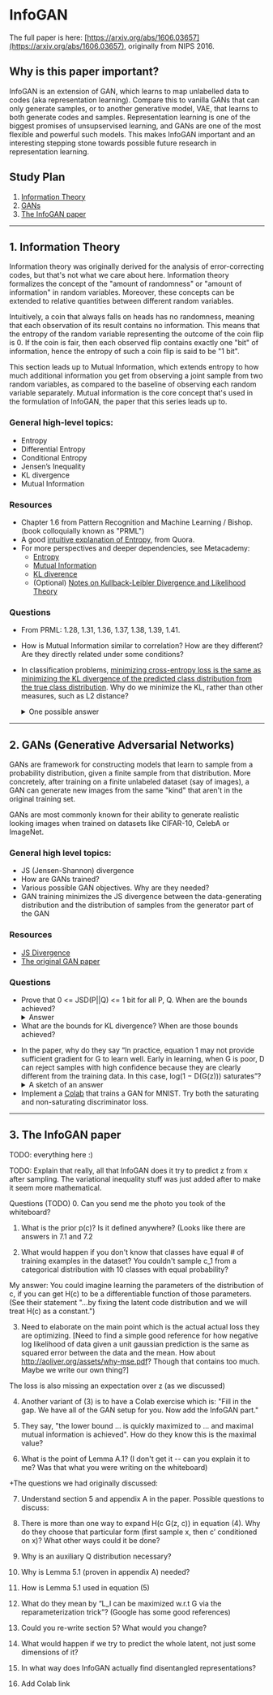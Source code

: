 # InfoGAN

The full paper is here: [https://arxiv.org/abs/1606.03657](https://arxiv.org/abs/1606.03657), originally from NIPS 2016.

## Why is this paper important?

InfoGAN is an extension of GAN, which learns to map unlabelled data to codes (aka representation learning). Compare this to vanilla GANs that can only generate samples, or to another generative model, VAE, that learns to both generate codes and samples. Representation learning is one of the biggest promises of unsupservised learning, and GANs are one of the most flexible and powerful such models. This makes InfoGAN important and an interesting stepping stone towards possible future research in representation learning.

## Study Plan

1. [Information Theory](#1-information-theory)
2. [GANs](#2-gans-generative-adversarial-networks)
3. [The InfoGAN paper](#3-the-infogan-paper)

***

## 1. Information Theory

Information theory was originally derived for the analysis of error-correcting codes, but that's not what we care about here. Information theory formalizes the concept of the "amount of randomness" or "amount of information" in random variables. Moreover, these concepts can be extended to relative quantities between different random variables.

Intuitively, a coin that always falls on heads has no randomness, meaning that each observation of its result contains no information. This means that the entropy of the random variable representing the outcome of the coin flip is 0. If the coin is fair, then each observed flip contains exactly one "bit" of information, hence the entropy of such a coin flip is said to be "1 bit".

This section leads up to Mutual Information, which extends entropy to how much additional information you get from observing a joint sample from two random variables, as compared to the baseline of observing each random variable separately. Mutual information is the core concept that's used in the formulation of InfoGAN, the paper that this series leads up to.

### General high-level topics:

 - Entropy
 - Differential Entropy
 - Conditional Entropy
 - Jensen’s Inequality
 - KL divergence
 - Mutual Information

### Resources

 - Chapter 1.6 from Pattern Recognition and Machine Learning / Bishop. (book colloquially known as "PRML")
 - A good [intuitive explanation of Entropy](https://www.quora.com/What-is-an-intuitive-explanation-of-the-concept-of-entropy-in-information-theory/answer/Peter-Gribble), from Quora.
 - For more perspectives and deeper dependencies, see Metacademy:
   - [Entropy](https://metacademy.org/graphs/concepts/entropy)
   - [Mutual Information](https://metacademy.org/graphs/concepts/mutual_information)
   - [KL diverence](https://metacademy.org/graphs/concepts/kl_divergence)
   - (Optional) [Notes on Kullback-Leibler Divergence and Likelihood Theory](https://arxiv.org/pdf/1404.2000.pdf)

### Questions
 - From PRML: 1.28, 1.31, 1.36, 1.37, 1.38, 1.39, 1.41.
 - How is Mutual Information similar to correlation? How are they different? Are they directly related under some conditions?
 - In classification problems, [minimizing cross-entropy loss is the same as minimizing the KL divergence 
   of the predicted class distribution from the true class distribution](https://ai.stackexchange.com/questions/3065/why-has-cross-entropy-become-the-classification-standard-loss-function-and-not-k/4185). Why do we minimize the KL, rather
   than other measures, such as L2 distance?
   <details><summary>One possible answer</summary>
   In classification problem: One natural measure of “goodness” is the likelihood or marginal prob of observed values. By definition, it’s P(Y | X; params), which is Sum_i P(Y = yi | X; params). This says that we want to maximize the probability of producing the “correct” yi class only, and don’t really care to push down the probability of incorrect class like L2 loss would.
 
   E.g., suppose the true label y = [0, 1, 0] (one-hot of class label {1, 2, 3}), and the softmax of the final layer in NN is y’ = [0.2, 0.5, 0.3]. One could use L2 between these two distributions, but if instead we minimize KL divergence KL(y || y’), which is equivalent to minimizing cross-entropy loss (the standard loss everyone uses to solve this problem), we would compute 0 * log(0) + 1 * log (0.5) + 0 * log(0) = log(0.5), which describes exactly the log likelihood of the label being class 2 for this particular training example. Here choosing to minimize KL means we’re maximizing the data likelihood. I think it could also be reasonable to use L2, but we would be maximizing the data likelihood + “unobserved anti-likelihood” :) (my made up word) meaning we want to kill off all those probabilities of predicting wrong labels as well. Another reason L2 is less prefered might be that L2 involves looping over all class labels whereas KL can look only at the correct class when computing the loss.
   </details>

***

## 2. GANs (Generative Adversarial Networks)

GANs are framework for constructing models that learn to sample from a
probability distribution, given a finite sample from that distribution.
More concretely, after training on a finite unlabeled dataset (say of images), 
a GAN can generate new images from the same "kind" that aren't in the original
training set.

GANs are most commonly known for their ability to generate realistic
looking images when trained on datasets like CIFAR-10, CelebA or ImageNet.

### General high level topics:
 - JS (Jensen-Shannon) divergence
 - How are GANs trained?
 - Various possible GAN objectives. Why are they needed?
 - GAN training minimizes the JS divergence between the data-generating distribution and the distribution of samples from the generator part of the GAN

### Resources
 - [JS Divergence](https://en.wikipedia.org/wiki/Jensen%E2%80%93Shannon_divergence)
 - [The original GAN paper](https://arxiv.org/abs/1406.2661)

### Questions
  - Prove that 0 <= JSD(P||Q) <= 1 bit for all P, Q. When are the bounds achieved?
    <details><summary>Answer</summary>Start <a href="https://en.wikipedia.org/wiki/Jensen-Shannon_divergence#Relation_to_mutual_information">here</a>
    </details>
  - What are the bounds for KL divergence? When are those bounds achieved?
<!--- TODO:  - Why is it called the Jensen-Shannon divergence? --->
  - In the paper, why do they say “In practice, equation 1 may not provide sufficient gradient for G to learn well. Early in learning, when G is poor, D can reject samples with high confidence because they are clearly different from the training data. In this case, log(1 − D(G(z))) saturates”?
    <details><summary>A sketch of an answer</summary>
      <a href="/assets/gan_gradient.pdf">Understanding the vanishing generator gradients point in the GAN paper</a>
    </details>
  - Implement a [Colab](https://colab.research.google.com/) that trains a GAN for MNIST. Try both the saturating and non-saturating discriminator loss.

***

## 3. The InfoGAN paper

TODO: everything here :)

TODO: Explain that really, all that InfoGAN does it try to predict z from x after sampling. The variational inequality stuff was just added after to make it seem more mathematical.

Questions (TODO) 
 0. Can you send me the photo you took of the whiteboard?

1. What is the prior p(c)? Is it defined anywhere?
(Looks like there are answers in 7.1 and 7.2

2. What would happen if you don't know that classes have equal # of training examples in the dataset? You couldn't sample c_1 from a categorical distribution with 10 classes with equal probability?

My answer: You could imagine learning the parameters of the distribution of c, if you can get H(c) to be a differentiable function of those parameters. (See their statement "...by fixing the latent code distribution and we will treat H(c) as a constant.")

3. Need to elaborate on the main point which is the actual actual loss they are optimizing. [Need to find a simple good reference for how negative log likelihood of data given a unit gaussian prediction is the same as squared error between the data and the mean. How about http://aoliver.org/assets/why-mse.pdf? Though that contains too much. Maybe we write our own thing?]

The loss is also missing an expectation over z (as we discussed)

4.  Another variant of (3) is to have a Colab exercise which is: "Fill in the gap. We have all of the GAN setup for you. Now add the InfoGAN part."

5. They say, "the lower bound ... is quickly maximized to ... and maximal mutual information is achieved". How do they know this is the maximal value?

6. What is the point of Lemma A.1? (I don't get it -- can you explain it to me? Was that what you were writing on the whiteboard)

+The questions we had originally discussed:

7. Understand section 5 and appendix A in the paper. Possible questions to discuss:

8. There is more than one way to expand H(c	G(z, c)) in equation (4). Why do they choose that particular form (first sample x, then c’ conditioned on x)? What other ways could it be done?

9. Why is an auxiliary Q distribution necessary?

10. Why is Lemma 5.1 (proven in appendix A) needed?

11. How is Lemma 5.1 used in equation (5)

12. What do they mean by “L_I can be maximized w.r.t G via the reparameterization trick”? (Google 
has some good references)

13. Could you re-write section 5? What would you change?
14. What would happen if we try to predict the whole latent, not just some dimensions of it?
15. In what way does InfoGAN actually find disentangled representations?
16. Add Colab link

